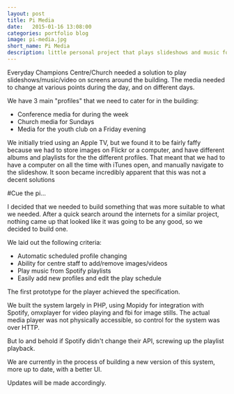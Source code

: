 ```yaml
---
layout: post
title: Pi Media
date:   2015-01-16 13:08:00
categories: portfolio blog
image: pi-media.jpg
short_name: Pi Media
description: little personal project that plays slideshows and music for conference centre TVs
---
```


Everyday Champions Centre/Church needed a solution to play slideshows/music/video on screens around the building. The media needed to change at various points during the day, and on different days.

We have 3 main "profiles" that we need to cater for in the building:

* Conference media for during the week
* Church media for Sundays
* Media for the youth club on a Friday evening

We initially tried using an Apple TV, but we found it to be fairly faffy because we had to store images on Flickr or a computer, and have different albums and playlists for the the different profiles. That meant that we had to have a computer on all the time with iTunes open, and manually navigate to the slideshow. It soon became incredibly apparent that this was not a decent solutions

#Cue the pi...

I decided that we needed to build something that was more suitable to what we needed. After a quick search around the internets for a similar project, nothing came up that looked like it was going to be any good, so we decided to build one.

We laid out the following criteria:

* Automatic scheduled profile changing
* Ability for centre staff to add/remove images/videos
* Play music from Spotify playlists
* Easily add new profiles and edit the play schedule

The first prototype for the player achieved the specification. 

We built the system largely in PHP, using Mopidy for integration with Spotify, omxplayer for video playing and fbi for image stills. The actual media player was not physically accessible, so control for the system was over HTTP.

But lo and behold if Spotify didn't change their API, screwing up the playlist playback.

We are currently in the process of building a new version of this system, more up to date, with a better UI.

Updates will be made accordingly.